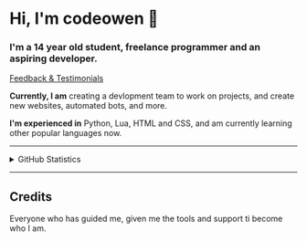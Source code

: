 # Hi, I'm codeowen 👋
### I'm a 14 year old student, freelance programmer and an aspiring developer.

[Feedback & Testimonials](https://github.com/codeowen/Feedback)


**Currently, I am** creating a devlopment team to work on projects, and create new websites, automated bots, and more.

**I'm experienced in** Python, Lua, HTML and CSS, and am currently learning other popular languages now.

---

<details>
  <summary>GitHub Statistics</summary> 
  <img src="https://github-readme-stats.vercel.app/api?username=codeowen&count_private=true&show_icons=true&theme=gotham" />
</details>

---

## Credits
Everyone who has guided me, given me the tools and support ti become who I am.
